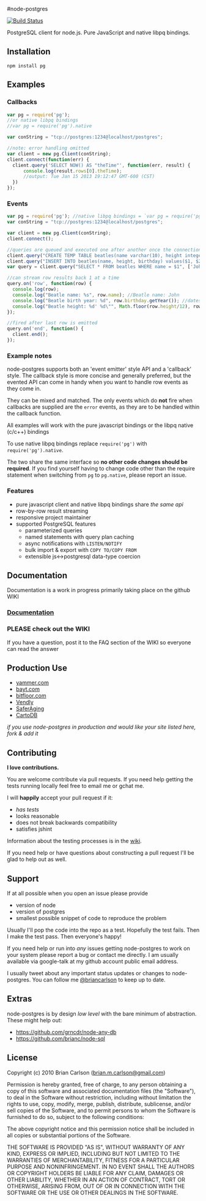 #node-postgres

[![Build Status](https://secure.travis-ci.org/brianc/node-postgres.png?branch=master)](http://travis-ci.org/brianc/node-postgres)

PostgreSQL client for node.js.  Pure JavaScript and native libpq bindings.

## Installation

    npm install pg
    
## Examples

### Callbacks

```javascript
var pg = require('pg'); 
//or native libpq bindings
//var pg = require('pg').native

var conString = "tcp://postgres:1234@localhost/postgres";

//note: error handling omitted
var client = new pg.Client(conString);
client.connect(function(err) {
  client.query('SELECT NOW() AS "theTime"', function(err, result) {
      console.log(result.rows[0].theTime);
      //output: Tue Jan 15 2013 19:12:47 GMT-600 (CST)
  })
});

```

### Events

```javascript
var pg = require('pg'); //native libpq bindings = `var pg = require('pg').native`
var conString = "tcp://postgres:1234@localhost/postgres";

var client = new pg.Client(conString);
client.connect();

//queries are queued and executed one after another once the connection becomes available
client.query("CREATE TEMP TABLE beatles(name varchar(10), height integer, birthday timestamptz)");
client.query("INSERT INTO beatles(name, height, birthday) values($1, $2, $3)", ['John', 68, new Date(1944, 10, 13)]);
var query = client.query("SELECT * FROM beatles WHERE name = $1", ['John']);

//can stream row results back 1 at a time
query.on('row', function(row) {
  console.log(row);
  console.log("Beatle name: %s", row.name); //Beatle name: John
  console.log("Beatle birth year: %d", row.birthday.getYear()); //dates are returned as javascript dates
  console.log("Beatle height: %d' %d\"", Math.floor(row.height/12), row.height%12); //integers are returned as javascript ints
});

//fired after last row is emitted
query.on('end', function() { 
  client.end();
});
```

### Example notes

node-postgres supports both an 'event emitter' style API and a 'callback' style.  The callback style is more concise and generally preferred, but the evented API can come in handy when you want to handle row events as they come in.  

They can be mixed and matched.  The only events which do __not__ fire when callbacks are supplied are the `error` events, as they are to be handled within the callback function.

All examples will work with the pure javascript bindings or the libpq native (c/c++) bindings

To use native libpq bindings replace `require('pg')` with `require('pg').native`.

The two share the same interface so __no other code changes should be required__.  If you find yourself having to change code other than the require statement when switching from `pg` to `pg.native`, please report an issue.

### Features

* pure javascript client and native libpq bindings share _the same api_
* row-by-row result streaming
* responsive project maintainer
* supported PostgreSQL features
  * parameterized queries
  * named statements with query plan caching
  * async notifications with `LISTEN/NOTIFY`
  * bulk import & export with `COPY TO/COPY FROM`
  * extensible js<->postgresql data-type coercion

## Documentation

Documentation is a work in progress primarily taking place on the github WIKI

### [Documentation](https://github.com/brianc/node-postgres/wiki)

### __PLEASE__ check out the WIKI

If you have a question, post it to the FAQ section of the WIKI so everyone can read the answer

## Production Use
* [yammer.com](http://www.yammer.com)
* [bayt.com](http://bayt.com)
* [bitfloor.com](https://bitfloor.com)
* [Vendly](http://www.vend.ly)
* [SaferAging](http://www.saferaging.com)
* [CartoDB](http://www.cartodb.com)

_if you use node-postgres in production and would like your site listed here, fork & add it_

## Contributing

__I love contributions.__

You are welcome contribute via pull requests.  If you need help getting the tests running locally feel free to email me or gchat me.

I will __happily__ accept your pull request if it:
- _has tests_
- looks reasonable
- does not break backwards compatibility
- satisfies jshint

Information about the testing processes is in the [wiki](https://github.com/brianc/node-postgres/wiki/Testing).

If you need help or have questions about constructing a pull request I'll be glad to help out as well.

## Support

If at all possible when you open an issue please provide
- version of node
- version of postgres
- smallest possible snippet of code to reproduce the problem

Usually I'll pop the code into the repo as a test.  Hopefully the test fails.  Then I make the test pass.  Then everyone's happy!


If you need help or run into _any_ issues getting node-postgres to work on your system please report a bug or contact me directly.  I am usually available via google-talk at my github account public email address.

I usually tweet about any important status updates or changes to node-postgres.  You can follow me [@briancarlson](https://twitter.com/briancarlson) to keep up to date.


## Extras

node-postgres is by design _low level_ with the bare minimum of abstraction.  These might help out:

- https://github.com/grncdr/node-any-db
- https://github.com/brianc/node-sql

## License

Copyright (c) 2010 Brian Carlson (brian.m.carlson@gmail.com)

 Permission is hereby granted, free of charge, to any person obtaining a copy
 of this software and associated documentation files (the "Software"), to deal
 in the Software without restriction, including without limitation the rights
 to use, copy, modify, merge, publish, distribute, sublicense, and/or sell
 copies of the Software, and to permit persons to whom the Software is
 furnished to do so, subject to the following conditions:

 The above copyright notice and this permission notice shall be included in
 all copies or substantial portions of the Software.

 THE SOFTWARE IS PROVIDED "AS IS", WITHOUT WARRANTY OF ANY KIND, EXPRESS OR
 IMPLIED, INCLUDING BUT NOT LIMITED TO THE WARRANTIES OF MERCHANTABILITY,
 FITNESS FOR A PARTICULAR PURPOSE AND NONINFRINGEMENT. IN NO EVENT SHALL THE
 AUTHORS OR COPYRIGHT HOLDERS BE LIABLE FOR ANY CLAIM, DAMAGES OR OTHER
 LIABILITY, WHETHER IN AN ACTION OF CONTRACT, TORT OR OTHERWISE, ARISING FROM,
 OUT OF OR IN CONNECTION WITH THE SOFTWARE OR THE USE OR OTHER DEALINGS IN
 THE SOFTWARE.
